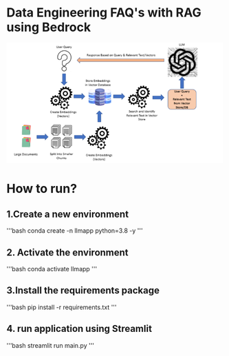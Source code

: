 # Data Engineering FAQ's with RAG using Bedrock

![Project Architecture](ScreenShots/Screenshot6.png)
# How to run?

## 1.Create a new environment
'''bash
conda create -n llmapp python=3.8 -y
'''

## 2. Activate the environment

'''bash
conda activate llmapp
'''

## 3.Install the requirements package
'''bash
pip install -r requirements.txt
'''

## 4. run application using Streamlit
'''bash
streamlit run main.py
'''
